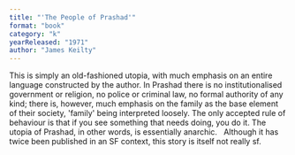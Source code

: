 ```yaml
---
title: "'The People of Prashad'"
format: "book"
category: "k"
yearReleased: "1971"
author: "James Keilty"
---
```

This is simply an old-fashioned utopia, with much  emphasis on an entire language constructed by the author. In Prashad there is no  institutionalised government or religion, no police or criminal law, no formal  authority of any kind; there is, however, much emphasis on the family as the  base element of their society, 'family' being interpreted loosely. The only  accepted rule of behaviour is that if you see something that needs doing, you do  it. The utopia of Prashad, in other words, is essentially anarchic.
 
Although it has twice been published in an SF  context, this story is itself not really sf.
 